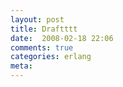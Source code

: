 ```yaml
---
layout: post
title: Draftttt
date:  2008-02-18 22:06
comments: true
categories: erlang
meta: 
---
```

<br />